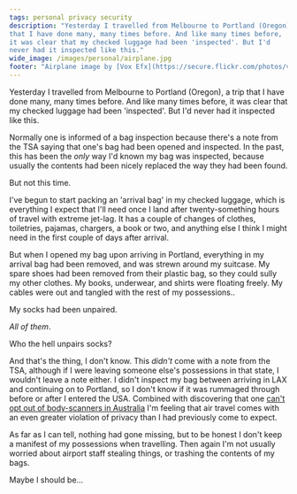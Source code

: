 ```yaml
---
tags: personal privacy security
description: "Yesterday I travelled from Melbourne to Portland (Oregon), a trip
that I have done many, many times before. And like many times before,
it was clear that my checked luggage had been 'inspected'. But I'd
never had it inspected like this."
wide_image: /images/personal/airplane.jpg
footer: "Airplane image by [Vox Efx](https://secure.flickr.com/photos/vox_efx/3578322709), CC-BY 2.0."
---
```

Yesterday I travelled from Melbourne to Portland (Oregon), a trip
that I have done many, many times before. And like many times before,
it was clear that my checked luggage had been 'inspected'. But I'd
never had it inspected like this.

<!--more-->

Normally one is informed of a bag inspection because there's a
note from the TSA saying that one's bag had been opened and inspected.
In the past, this has been the *only* way I'd known my bag was
inspected, because usually the contents had been nicely replaced the
way they had been found.

But not this time.

I've begun to start packing an 'arrival bag' in my checked luggage,
which is everything I expect that I'll need once I land after
twenty-something hours of travel with extreme jet-lag. It has a couple
of changes of clothes, toiletries, pajamas, chargers, a book or two,
and anything else I think I might need in the first couple of days after
arrival.

But when I opened my bag upon arriving in Portland, everything in my arrival
bag had been removed, and was strewn around my suitcase. My spare shoes
had been removed from their plastic bag, so they could sully my other
clothes. My books, underwear, and shirts were floating freely. My cables
were out and tangled with the rest of my possessions..

My socks had been unpaired.

*All of them*.

Who the hell unpairs socks?

And that's the thing, I don't know. This *didn't* come with a note from
the TSA, although if I were leaving someone else's possessions in that
state, I wouldn't leave a note either. I didn't inspect my bag between
arriving in LAX and continuing on to Portland, so I don't know if it
was rummaged through before or after I entered the USA. Combined with
discovering that one [can't opt out of body-scanners in Australia](http://www.gizmodo.com.au/2012/02/australian-airports-to-get-compulsory-body-scans/)
I'm feeling that air travel comes with an even greater violation of privacy
than I had previously come to expect.

As far as I can tell, nothing had gone missing, but to be honest I
don't keep a manifest of my possessions when travelling. Then
again I'm not usually worried about airport staff stealing things, or trashing
the contents of my bags.

Maybe I should be…
